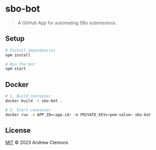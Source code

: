 # sbo-bot

> A GitHub App for automating SBo submissions.

## Setup

```sh
# Install dependencies
npm install

# Run the bot
npm start
```

## Docker

```sh
# 1. Build container
docker build -t sbo-bot .

# 2. Start container
docker run -e APP_ID=<app-id> -e PRIVATE_KEY=<pem-value> sbo-bot
```

## License

[MIT](LICENSE) © 2023 Andrew Clemons
